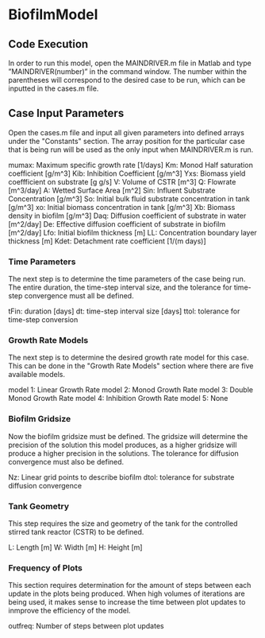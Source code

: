 # BiofilmModel
## Code Execution
In order to run this model, open the MAINDRIVER.m file in Matlab and type 
”MAINDRIVER(number)” in the command window. The number within the 
parentheses will correspond to the desired case to be run, which can be 
inputted in the cases.m file.

## Case Input Parameters
Open the cases.m file and input all given parameters into defined arrays 
under the "Constants" section. The array position for the particular case 
that is being run will be used as the only input when MAINDRIVER.m is run.

mumax: Maximum specific growth rate [1/days] 
Km:    Monod Half saturation coefficient [g/m^3]
Kib:   Inhibition Coefficient [g/m^3]
Yxs:   Biomass yield coeffficient on substrate [g g/s]
V:     Volume of CSTR [m^3]
Q:     Flowrate [m^3/day]
A:     Wetted Surface Area [m^2]
Sin:   Influent Substrate Concentration [g/m^3]
So:    Initial bulk fluid substrate concentration in tank [g/m^3]
xo:    Initial biomass concentration in tank [g/m^3]
Xb:    Biomass density in biofilm [g/m^3]
Daq:   Diffusion coefficient of substrate in water [m^2/day]
De:    Effective diffusion coefficient of substrate in biofilm [m^2/day]
Lfo:   Initial biofilm thickness [m]
LL:    Concentration boundary layer thickness [m]
Kdet:  Detachment rate coefficient [1/(m days)]

### Time Parameters
The next step is to determine the time parameters of the case being run.
The entire duration, the time-step interval size, and the tolerance for 
time-step convergence must all be defined.

tFin:  duration [days]
dt:    time-step interval size [days]
ttol:  tolerance for time-step conversion

### Growth Rate Models
The next step is to determine the desired growth rate model for this case.
This can be done in the "Growth Rate Models" section where there are five 
available models.

model 1: Linear Growth Rate
model 2: Monod Growth Rate 
model 3: Double Monod Growth Rate
model 4: Inhibition Growth Rate
model 5: None

### Biofilm Gridsize
Now the biofilm gridsize must be defined. The gridsize will determine the
precision of the solution this model produces, as a higher gridsize will 
produce a higher precision in the solutions. The tolerance for diffusion 
convergence must also be defined.

Nz:   Linear grid points to describe biofilm
dtol: tolerance for substrate diffusion convergence

### Tank Geometry
This step requires the size and geometry of the tank for the controlled 
stirred tank reactor (CSTR) to be defined.

L:    Length [m]
W:    Width [m]
H:    Height [m]

### Frequency of Plots
This section requires determination for the amount of steps between
each update in the plots being produced. When high volumes of iterations 
are being used, it makes sense to increase the time between plot updates 
to inmprove the efficiency of the model.

outfreq: Number of steps between plot updates
